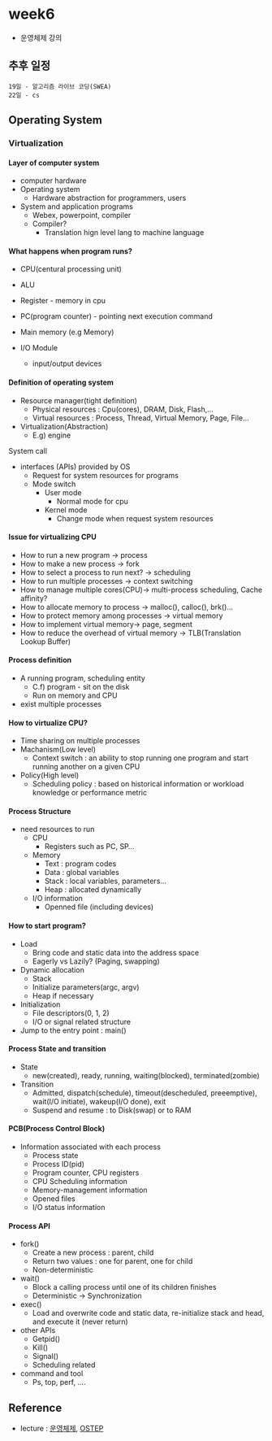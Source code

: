 # week6
- 운영체제 강의

## 추후 일정
```
19일 - 알고리즘 라이브 코딩(SWEA)
22일 - cs
```


## Operating System

### Virtualization

#### Layer of computer system
- computer hardware
- Operating system
    - Hardware abstraction for programmers, users
- System and application programs
    - Webex, powerpoint, compiler
    - Compiler?
        - Translation hign level lang to machine language


#### What happens when program runs?
- CPU(centural processing unit)
- ALU
- Register - memory in cpu
- PC(program counter) - pointing next execution command

- Main memory (e.g Memory)

- I/O Module
    - input/output devices

#### Definition of operating system
- Resource manager(tight definition)
    - Physical resources : Cpu(cores), DRAM, Disk, Flash,…
    - Virtual resources : Process, Thread, Virtual Memory, Page, File…
- Virtualization(Abstraction)
    - E.g) engine

System call
- interfaces (APIs) provided by OS
    - Request for system resources for programs
    - Mode switch
        - User mode
            - Normal mode for cpu
        - Kernel mode
            - Change mode when request system resources

#### Issue for virtualizing CPU
- How to run a new program -> process
- How to make a new process -> fork
- How to select a process to run next? -> scheduling
- How to run multiple processes -> context switching
- How to manage multiple cores(CPU)-> multi-process scheduling, Cache affinity?
- How to allocate memory to process -> malloc(), calloc(), brk()…
- How to protect memory among processes -> virtual memory
- How to implement virtual memory-> page, segment
- How to reduce the overhead of virtual memory -> TLB(Translation Lookup Buffer)

#### Process definition
- A running program, scheduling entity
    - C.f) program - sit on the disk
    - Run on memory and CPU
- exist multiple processes

#### How to virtualize CPU?
- Time sharing on multiple processes
- Machanism(Low level)
    - Context switch : an ability to stop running one program and start running another on a given CPU
- Policy(High level)
    - Scheduling policy : based on historical information or workload knowledge or performance metric

#### Process Structure
- need resources to run
    - CPU
        - Registers such as PC, SP…
    - Memory
        - Text : program codes
        - Data : global variables
        - Stack : local variables, parameters…
        - Heap : allocated dynamically
    - I/O information
        - Openned file (including devices)

#### How to start program?
- Load
    - Bring code and static data into the address space
    - Eagerly vs Lazily? (Paging, swapping)
- Dynamic allocation
    - Stack
    - Initialize parameters(argc, argv)
    - Heap if necessary
- Initialization
    - File descriptors(0, 1, 2)
    - I/O or signal related structure
- Jump to the entry point : main()

#### Process State and transition
- State
    - new(created), ready, running, waiting(blocked), terminated(zombie)
- Transition
    - Admitted, dispatch(schedule), timeout(descheduled, preeemptive), wait(I/O initiate), wakeup(I/O done), exit
    - Suspend and resume : to Disk(swap) or to RAM

#### PCB(Process Control Block)
- Information associated with each process
    - Process state
    - Process ID(pid)
    - Program counter, CPU registers
    - CPU Scheduling information
    - Memory-management information
    - Opened files
    - I/O status information

#### Process API
- fork()
    - Create a new process : parent, child
    - Return two values : one for parent, one for child
    - Non-deterministic
- wait()
    - Block a calling process until one of its children finishes
    - Deterministic -> Synchronization
- exec()
    - Load and overwrite code and static data, re-initialize stack and head, and execute it (never return)
- other APIs
    - Getpid()
    - Kill()
    - Signal()
    - Scheduling related
- command and tool
    - Ps, top, perf, ….


## Reference

- lecture : [운영체제](http://www.kocw.net/home/search/kemView.do?kemId=1046323), [OSTEP](https://pages.cs.wisc.edu/~remzi/OSTEP/)
